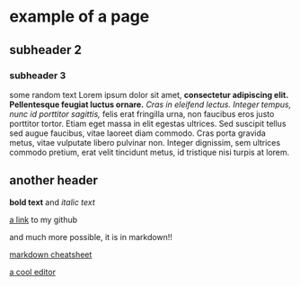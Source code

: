 # example of a page

## subheader 2

### subheader 3

some random text
Lorem ipsum dolor sit amet, **consectetur adipiscing elit. Pellentesque feugiat luctus ornare.** *Cras in eleifend lectus. Integer tempus, nunc id porttitor sagittis,* felis erat fringilla urna, non faucibus eros justo porttitor tortor. Etiam eget massa in elit egestas ultrices. Sed suscipit tellus sed augue faucibus, vitae laoreet diam commodo. Cras porta gravida metus, vitae vulputate libero pulvinar non. Integer dignissim, sem ultrices commodo pretium, erat velit tincidunt metus, id tristique nisi turpis at lorem.

## another header

**bold text** and *italic text*

[a link](https://github.com/SilBoydens) to my github

and much more possible, it is in markdown!!

[markdown cheatsheet](https://github.com/adam-p/markdown-here/wiki/Markdown-Cheatsheet)

[a cool editor](https://stackedit.io/editor#)
